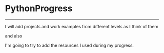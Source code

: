 # PythonProgress
----------------
I will add projects and work examples from different levels as I think of them

and also

I'm going to try to add the resources I used during my progress.
